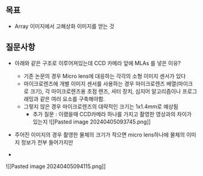 ## 목표 
- Array 이미지에서 고해상화 이미지를 얻는 것

## 질문사항
- 아래와 같은 구조로 이루어져있는데 CCD 카메라 앞에 MLAs 를 넣은 이유?
	- 기존 논문의 경우 Micro lens에 대응하는 각각의 소형 이미지 센서가 있다
	- 마이크로렌즈에 개별 이미지 센서를 사용하는 경우 마이크로렌즈 배열(마이크로 크기), 각 마이크로렌즈용 초점 렌즈, 셔터 장치, 심지어 알고리즘이나 프로그래밍과 같은 여러 요소를 구축해야함.
	- 그렇지 않은 경우 마이크로렌즈의 대략적인 크기는 1x1.4mm로 예상됨
		- 추가 질문 : 이랬을때 CCD카메라 하나를 가지고 촬영한 영상과의 차이가 있는지
![[Pasted image 20240405093745.png]]


- 주어진 이미지의 경우 촬영한 물체의 크기가 작으면 micro lens하나에 물체의 이미지 정보가 전부 들어가지만
-

![[Pasted image 20240405094115.png]]